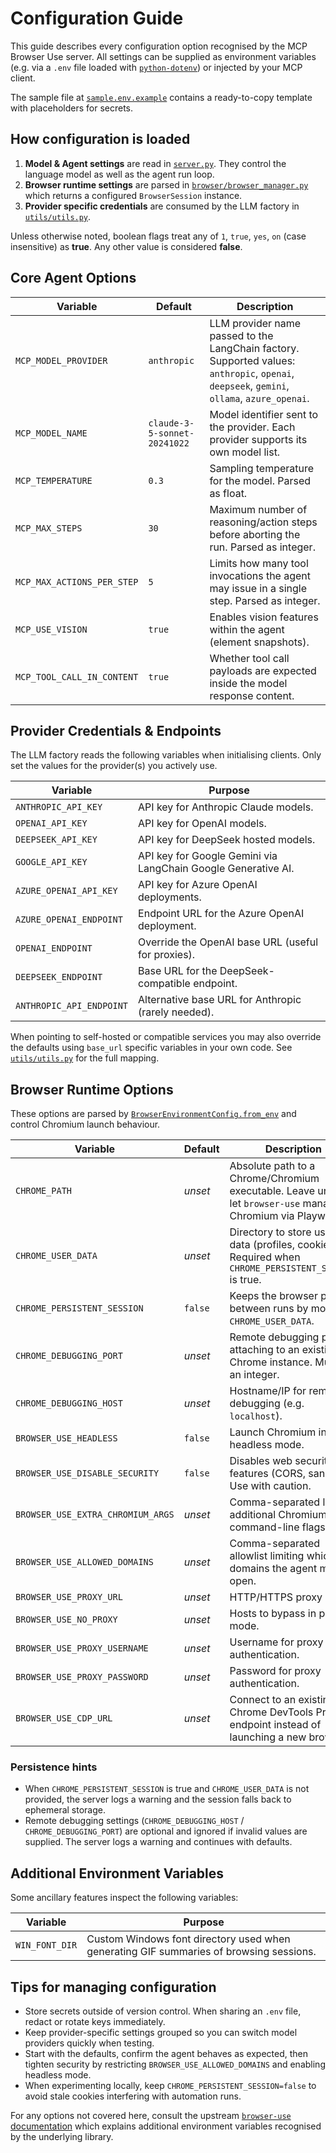# Configuration Guide

This guide describes every configuration option recognised by the MCP Browser Use server. All settings can be supplied as environment variables (e.g. via a `.env` file loaded with [`python-dotenv`](https://pypi.org/project/python-dotenv/)) or injected by your MCP client.

The sample file at [`sample.env.example`](../sample.env.example) contains a ready-to-copy template with placeholders for secrets.

## How configuration is loaded

1. **Model & Agent settings** are read in [`server.py`](../src/mcp_browser_use/server.py). They control the language model as well as the agent run loop.
2. **Browser runtime settings** are parsed in [`browser/browser_manager.py`](../src/mcp_browser_use/browser/browser_manager.py) which returns a configured `BrowserSession` instance.
3. **Provider specific credentials** are consumed by the LLM factory in [`utils/utils.py`](../src/mcp_browser_use/utils/utils.py).

Unless otherwise noted, boolean flags treat any of `1`, `true`, `yes`, `on` (case insensitive) as **true**. Any other value is considered **false**.

## Core Agent Options

| Variable | Default | Description |
| --- | --- | --- |
| `MCP_MODEL_PROVIDER` | `anthropic` | LLM provider name passed to the LangChain factory. Supported values: `anthropic`, `openai`, `deepseek`, `gemini`, `ollama`, `azure_openai`. |
| `MCP_MODEL_NAME` | `claude-3-5-sonnet-20241022` | Model identifier sent to the provider. Each provider supports its own model list. |
| `MCP_TEMPERATURE` | `0.3` | Sampling temperature for the model. Parsed as float. |
| `MCP_MAX_STEPS` | `30` | Maximum number of reasoning/action steps before aborting the run. Parsed as integer. |
| `MCP_MAX_ACTIONS_PER_STEP` | `5` | Limits how many tool invocations the agent may issue in a single step. Parsed as integer. |
| `MCP_USE_VISION` | `true` | Enables vision features within the agent (element snapshots). |
| `MCP_TOOL_CALL_IN_CONTENT` | `true` | Whether tool call payloads are expected inside the model response content. |

## Provider Credentials & Endpoints

The LLM factory reads the following variables when initialising clients. Only set the values for the provider(s) you actively use.

| Variable | Purpose |
| --- | --- |
| `ANTHROPIC_API_KEY` | API key for Anthropic Claude models. |
| `OPENAI_API_KEY` | API key for OpenAI models. |
| `DEEPSEEK_API_KEY` | API key for DeepSeek hosted models. |
| `GOOGLE_API_KEY` | API key for Google Gemini via LangChain Google Generative AI. |
| `AZURE_OPENAI_API_KEY` | API key for Azure OpenAI deployments. |
| `AZURE_OPENAI_ENDPOINT` | Endpoint URL for the Azure OpenAI deployment. |
| `OPENAI_ENDPOINT` | Override the OpenAI base URL (useful for proxies). |
| `DEEPSEEK_ENDPOINT` | Base URL for the DeepSeek-compatible endpoint. |
| `ANTHROPIC_API_ENDPOINT` | Alternative base URL for Anthropic (rarely needed). |

When pointing to self-hosted or compatible services you may also override the defaults using `base_url` specific variables in your own code. See [`utils/utils.py`](../src/mcp_browser_use/utils/utils.py) for the full mapping.

## Browser Runtime Options

These options are parsed by [`BrowserEnvironmentConfig.from_env`](../src/mcp_browser_use/browser/browser_manager.py) and control Chromium launch behaviour.

| Variable | Default | Description |
| --- | --- | --- |
| `CHROME_PATH` | _unset_ | Absolute path to a Chrome/Chromium executable. Leave unset to let `browser-use` manage Chromium via Playwright. |
| `CHROME_USER_DATA` | _unset_ | Directory to store user data (profiles, cookies). Required when `CHROME_PERSISTENT_SESSION` is true. |
| `CHROME_PERSISTENT_SESSION` | `false` | Keeps the browser profile between runs by mounting `CHROME_USER_DATA`. |
| `CHROME_DEBUGGING_PORT` | _unset_ | Remote debugging port for attaching to an existing Chrome instance. Must be an integer. |
| `CHROME_DEBUGGING_HOST` | _unset_ | Hostname/IP for remote debugging (e.g. `localhost`). |
| `BROWSER_USE_HEADLESS` | `false` | Launch Chromium in headless mode. |
| `BROWSER_USE_DISABLE_SECURITY` | `false` | Disables web security features (CORS, sandbox). Use with caution. |
| `BROWSER_USE_EXTRA_CHROMIUM_ARGS` | _unset_ | Comma-separated list of additional Chromium command-line flags. |
| `BROWSER_USE_ALLOWED_DOMAINS` | _unset_ | Comma-separated allowlist limiting which domains the agent may open. |
| `BROWSER_USE_PROXY_URL` | _unset_ | HTTP/HTTPS proxy URL. |
| `BROWSER_USE_NO_PROXY` | _unset_ | Hosts to bypass in proxy mode. |
| `BROWSER_USE_PROXY_USERNAME` | _unset_ | Username for proxy authentication. |
| `BROWSER_USE_PROXY_PASSWORD` | _unset_ | Password for proxy authentication. |
| `BROWSER_USE_CDP_URL` | _unset_ | Connect to an existing Chrome DevTools Protocol endpoint instead of launching a new browser. |

### Persistence hints

- When `CHROME_PERSISTENT_SESSION` is true and `CHROME_USER_DATA` is not provided, the server logs a warning and the session falls back to ephemeral storage.
- Remote debugging settings (`CHROME_DEBUGGING_HOST` / `CHROME_DEBUGGING_PORT`) are optional and ignored if invalid values are supplied. The server logs a warning and continues with defaults.

## Additional Environment Variables

Some ancillary features inspect the following variables:

| Variable | Purpose |
| --- | --- |
| `WIN_FONT_DIR` | Custom Windows font directory used when generating GIF summaries of browsing sessions. |

## Tips for managing configuration

- Store secrets outside of version control. When sharing an `.env` file, redact or rotate keys immediately.
- Keep provider-specific settings grouped so you can switch model providers quickly when testing.
- Start with the defaults, confirm the agent behaves as expected, then tighten security by restricting `BROWSER_USE_ALLOWED_DOMAINS` and enabling headless mode.
- When experimenting locally, keep `CHROME_PERSISTENT_SESSION=false` to avoid stale cookies interfering with automation runs.

For any options not covered here, consult the upstream [`browser-use` documentation](https://github.com/browser-use/browser-use) which explains additional environment variables recognised by the underlying library.
